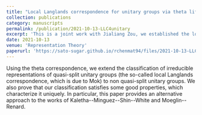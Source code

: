```yaml
---
title: "Local Langlands correspondence for unitary groups via theta lifts"
collection: publications
category: manuscripts
permalink: /publication/2021-10-13-LLC4unitary
excerpt: 'This is a joint work with Jialiang Zou, we established the local Langlands correspondence for non-quasi-split unitary groups.'
date: 2021-10-13
venue: 'Representation Theory'
paperurl: 'https://sato-sugar.github.io/rchenmat94/files/2021-10-13-LLC4unitary.pdf'
---
```

Using the theta correspondence, we extend the classification of irreducible representations of quasi-split unitary groups (the so-called local Langlands correspondence, which is due to Mok) to non quasi-split unitary groups. We also prove that our classification satisfies some good properties, which characterize it uniquely. In particular, this paper provides an alternative approach to the works of Kaletha--Minguez--Shin--White and Moeglin--Renard.
